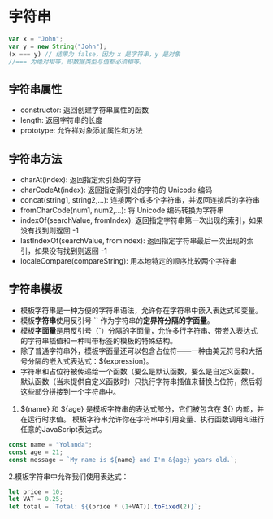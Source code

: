 # 字符串

```javascript
var x = "John";
var y = new String("John");
(x === y) // 结果为 false，因为 x 是字符串，y 是对象
//=== 为绝对相等，即数据类型与值都必须相等。
```

## 字符串属性

- constructor: 返回创建字符串属性的函数
- length: 返回字符串的长度
- prototype: 允许祥对象添加属性和方法

## 字符串方法

- charAt(index): 返回指定索引处的字符
- charCodeAt(index): 返回指定索引处的字符的 Unicode 编码
- concat(string1, string2,...): 连接两个或多个字符串，并返回连接后的字符串
- fromCharCode(num1, num2,...): 将 Unicode 编码转换为字符串
- indexOf(searchValue, fromIndex): 返回指定字符串第一次出现的索引，如果没有找到则返回 -1
- lastIndexOf(searchValue, fromIndex): 返回指定字符串最后一次出现的索引，如果没有找到则返回 -1
- localeCompare(compareString): 用本地特定的顺序比较两个字符串

## 字符串模板

- 模板字符串是一种方便的字符串语法，允许你在字符串中嵌入表达式和变量。
- 模板**字符串**使用反引号 `` 作为字符串的**定界符分隔的字面量**。
- 模板**字面量**是用反引号（`）分隔的字面量，允许多行字符串、带嵌入表达式的字符串插值和一种叫带标签的模板的特殊结构。
- 除了普通字符串外，模板字面量还可以包含占位符——一种由美元符号和大括号分隔的嵌入式表达式：${expression}。
- 字符串和占位符被传递给一个函数（要么是默认函数，要么是自定义函数）。默认函数（当未提供自定义函数时）只执行字符串插值来替换占位符，然后将这些部分拼接到一个字符串中。

1. ${name} 和 ${age} 是模板字符串的表达式部分，它们被包含在 ${} 内部，并在运行时求值。
模板字符串允许你在字符串中引用变量、执行函数调用和进行任意的JavaScript表达式。

```javascript
const name = "Yolanda";
const age = 21;
const message = `My name is ${name} and I'm &{age} years old.`;
```

2.模板字符串中允许我们使用表达式：

```javascript
let price = 10;
let VAT = 0.25;
let total = `Total: ${(price * (1+VAT)).toFixed(2)}`;
```

